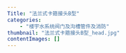 ```yaml
---
Title: "法兰式卡箍接头B型"
categories:
    - "楼宇水系统阀门及沟槽管件及消防"
thumbnail: "法兰式卡箍接头B型_head.jpg"
contentImages: []
---
```

